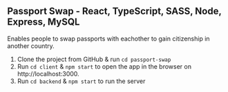 ## Passport Swap - React, TypeScript, SASS, Node, Express, MySQL

Enables people to swap passports with eachother to gain citizenship in another country.

1. Clone the project from GitHub & run `cd passport-swap`
2. Run `cd client` & `npm start` to open the app in the browser on http://localhost:3000.
3. Run `cd backend` & `npm start` to run the server

